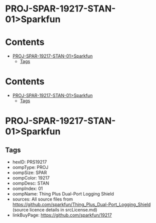 
PROJ-SPAR-19217-STAN-01>Sparkfun
================================

Contents
========

* [PROJ-SPAR-19217-STAN-01>Sparkfun](#proj-spar-19217-stan-01sparkfun)
	* [Tags](#tags)

Contents
========

* [PROJ-SPAR-19217-STAN-01>Sparkfun](#proj-spar-19217-stan-01sparkfun)
	* [Tags](#tags)

# PROJ-SPAR-19217-STAN-01>Sparkfun

## Tags

- hexID: PRS19217
- oompType: PROJ
- oompSize: SPAR
- oompColor: 19217
- oompDesc: STAN
- oompIndex: 01
- oompName: Thing Plus Dual-Port Logging Shield
- sources: All source files from https://github.com/sparkfun/Thing_Plus_Dual-Port_Logging_Shield (source licence details in srcLicense.md)
- linkBuyPage: https://github.com/sparkfun/19217
